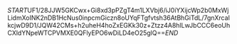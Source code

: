 $START$UF1/28JJW5GKCwx+Gi8xd3pPZgT4m1LXVbj6/iJ0iYXijcWp2b0MxWjLidmXoINK2nDB1HcNus0inpcmGiczn8oUYqFTgfvtsh36AtBhGiTdL/7gnXrcaIkcjwD9D1/JQW42CMs+h2uheH4hoZxEGKk30z+Ztzz4A8hlLwJbCCC6eoUhCXldYNpeWTCPVMXE0QFlyEPO6wDiLD4eO25glQ==$END$